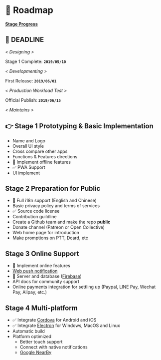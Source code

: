 # 🗻 Roadmap

[**Stage Progress**](https://github.com/antfu/breadsplit/projects/1)

## 🚨 DEADLINE

*< Designing >*

Stage 1 Complete: **`2019/05/10`**

*< Developmenting >*

First Release: **`2019/06/01`**

*< Production Workload Test >*

Official Publish: **`2019/06/15`**

*< Maintains >*


## 👉 Stage 1 Prototyping & Basic Implementation

- Name and Logo
- Overall UI style
- Cross compare other apps
- Functions & Features directions
- 🚧 Implement offline features
- ✅ PWA Support
- UI implement

## Stage 2 Preparation for Public

- 🚧 Full i18n support (English and Chinese)
- Basic privacy policy and terms of services
- ✅ Source code license
- Contribution guildline
- Create a Github team and make the repo **public**
- Donate channel (Patreon or Open Collective)
- Web home page for introduction
- Make promptions on PTT, Dcard, etc

## Stage 3 Online Support

- 🚧 Implement online features
- [Web push notification](https://developers.google.com/web/fundamentals/push-notifications/)
- 🚧 Server and database ([Firebase](https://firebase.google.com/))
- API docs for community support
- Online payments integration for settling up (Paypal, LINE Pay, Wechat Pay, Alipay, etc.)

## Stage 4 Multi-platform

- ✅ Integrate [Cordova](https://cordova.apache.org/) for Android and iOS
- ✅ Integrate [Electron](https://electronjs.org/) for Windows, MacOS and Linux
- Automatic build
- Platform optimized
  - Better touch support
  - Connect with native notifications
  - [Google NearBy](https://developers.google.com/nearby/messages/overview)
